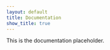 ```yaml
---
layout: default
title: Documentation
show_title: true
---
```


This is the documentation placeholder.